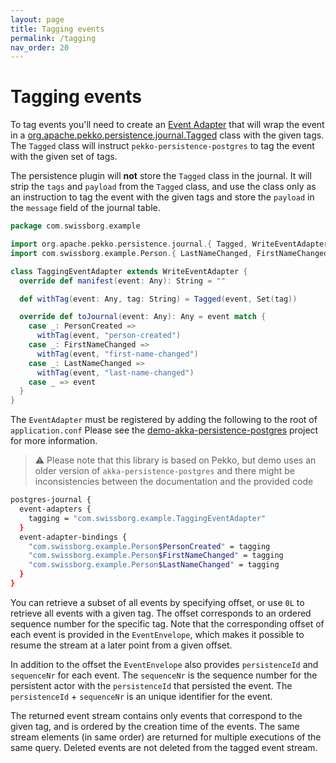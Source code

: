 ```yaml
---
layout: page
title: Tagging events
permalink: /tagging
nav_order: 20
---
```


# Tagging events

To tag events you'll need to create an [Event Adapter](https://pekko.apache.org/docs/pekko/current/typed/persistence.html#event-adapters) that will wrap the event in a [org.apache.pekko.persistence.journal.Tagged](https://javadoc.io/doc/org.apache.pekko/pekko-persistence_2.13/latest/org/apache/pekko/persistence/journal/Tagged.html) class with the given tags. The `Tagged` class will instruct `pekko-persistence-postgres` to tag the event with the given set of tags.

The persistence plugin will __not__ store the `Tagged` class in the journal. It will strip the `tags` and `payload` from the `Tagged` class, and use the class only as an instruction to tag the event with the given tags and store the `payload` in the `message` field of the journal table.

```scala
package com.swissborg.example

import org.apache.pekko.persistence.journal.{ Tagged, WriteEventAdapter }
import com.swissborg.example.Person.{ LastNameChanged, FirstNameChanged, PersonCreated }

class TaggingEventAdapter extends WriteEventAdapter {
  override def manifest(event: Any): String = ""

  def withTag(event: Any, tag: String) = Tagged(event, Set(tag))

  override def toJournal(event: Any): Any = event match {
    case _: PersonCreated =>
      withTag(event, "person-created")
    case _: FirstNameChanged =>
      withTag(event, "first-name-changed")
    case _: LastNameChanged =>
      withTag(event, "last-name-changed")
    case _ => event
  }
}
```

The `EventAdapter` must be registered by adding the following to the root of `application.conf` Please see the  [demo-akka-persistence-postgres](https://github.com/mkubala/demo-akka-persistence-postgres) project for more information.
> :warning: Please note that this library is based on Pekko, but demo uses an older version of `akka-persistence-postgres` and there might be inconsistencies between the documentation and the provided code

```bash
postgres-journal {
  event-adapters {
    tagging = "com.swissborg.example.TaggingEventAdapter"
  }
  event-adapter-bindings {
    "com.swissborg.example.Person$PersonCreated" = tagging
    "com.swissborg.example.Person$FirstNameChanged" = tagging
    "com.swissborg.example.Person$LastNameChanged" = tagging
  }
}
```

You can retrieve a subset of all events by specifying offset, or use `0L` to retrieve all events with a given tag. The offset corresponds to an ordered sequence number for the specific tag. Note that the corresponding offset of each event is provided in the `EventEnvelope`, which makes it possible to resume the stream at a later point from a given offset.

In addition to the offset the `EventEnvelope` also provides `persistenceId` and `sequenceNr` for each event. The `sequenceNr` is the sequence number for the persistent actor with the `persistenceId` that persisted the event. The `persistenceId` + `sequenceNr` is an unique identifier for the event.

The returned event stream contains only events that correspond to the given tag, and is ordered by the creation time of the events. The same stream elements (in same order) are returned for multiple executions of the same query. Deleted events are not deleted from the tagged event stream.
